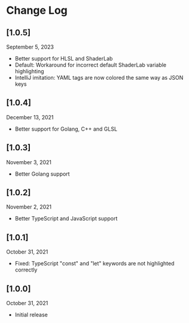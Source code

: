 # Change Log

## [1.0.5]

September 5, 2023

- Better support for HLSL and ShaderLab
- Default: Workaround for incorrect default ShaderLab variable highlighting
- IntelliJ imitation: YAML tags are now colored the same way as JSON keys

## [1.0.4]

December 13, 2021

- Better support for Golang, C++ and GLSL

## [1.0.3]

November 3, 2021

- Better Golang support

## [1.0.2]

November 2, 2021

- Better TypeScript and JavaScript support

## [1.0.1]

October 31, 2021

- Fixed: TypeScript "const" and "let" keywords are not highlighted correctly

## [1.0.0]

October 31, 2021

- Initial release
